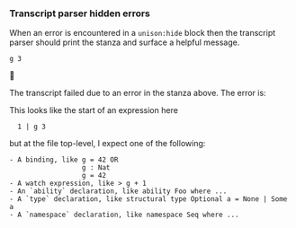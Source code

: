 
### Transcript parser hidden errors

When an error is encountered in a `unison:hide` block
then the transcript parser should print the stanza
and surface a helpful message.

```unison
g 3
```



🛑

The transcript failed due to an error in the stanza above. The error is:


  This looks like the start of an expression here 
  
      1 | g 3
  
  but at the file top-level, I expect one of the following:
  
    - A binding, like g = 42 OR
                      g : Nat
                      g = 42
    - A watch expression, like > g + 1
    - An `ability` declaration, like ability Foo where ...
    - A `type` declaration, like structural type Optional a = None | Some a
    - A `namespace` declaration, like namespace Seq where ...
  

